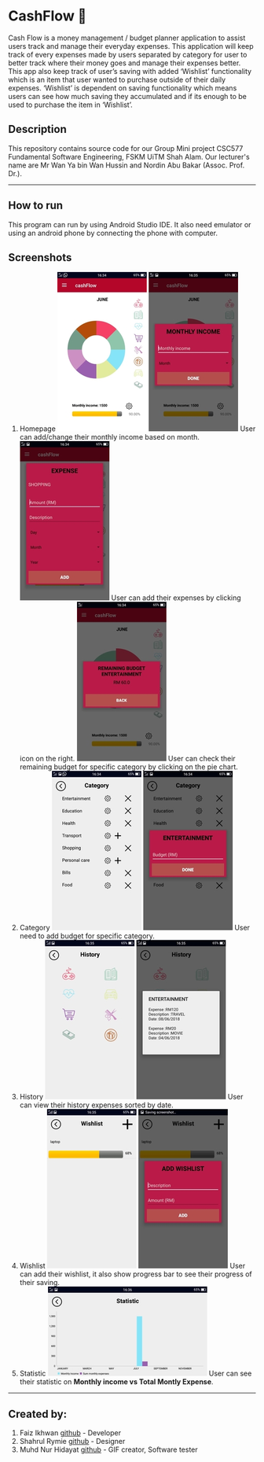 # CashFlow :money_with_wings:
Cash Flow is a money management / budget planner application to assist users track and manage their everyday expenses. This application will keep track of every expenses made by users separated by category for user to better track where their money goes and manage their expenses better. This app also keep track of user’s saving with added ‘Wishlist’ functionality which is an item that user wanted to purchase outside of their daily expenses. ‘Wishlist’ is dependent on saving functionality which means users can see how much saving they accumulated and if its enough to be used to purchase the item in ‘Wishlist’.

## Description 
This repository contains source code for our Group Mini project  CSC577 Fundamental Software Engineering, FSKM UiTM Shah Alam. 
Our lecturer's name are Mr Wan Ya bin Wan Hussin and Nordin Abu Bakar (Assoc. Prof. Dr.).

---

## How to run
This program can run by using Android Studio IDE. It also need emulator or using an android phone by connecting the phone with computer.

## Screenshots
1. Homepage
	![Homepage](/images/home.jpg)
	![Add Monthly Income](/images/addingMonthlyIncome.jpg)
	User can add/change their monthly income based on month.
	![Add Expense](/images/addingExpense.jpg)
	User can add their expenses by clicking icon on the right.
	![Checking Remaining Budget](/images/checkingRemainingBudget.jpg)
	User can check their remaining budget for specific category by clicking on the pie chart.
2. Category
	![Category](/images/category.jpg)
	![Adding Busget](/images/addingBudget.jpg)
	User need to add budget for specific category.
3. History
	![History](/images/history.jpg)
	![History Samples](/images/historySample.jpg)
	User can view their history expenses sorted by date.
4. Wishlist
	![Wishlist](/images/wishlist.jpg)
	![Add Wishlist](/images/addWishlist.jpg)
	User can add their wishlist, it also show progress bar to see their progress of their saving.
5. Statistic
	![Statistic](/images/statistic.jpg)
	User can see their statistic on **Monthly income vs Total Montly Expense**.
	
---

## Created by:
1.	Faiz Ikhwan [github](https://github.com/FaizIkhwan) - Developer
2.  Shahrul Rymie [github](https://github.com/shahrymie) - Designer
3.	Muhd Nur Hidayat [github](https://github.com/MuhdNurHidayat) - GIF creator, Software tester
